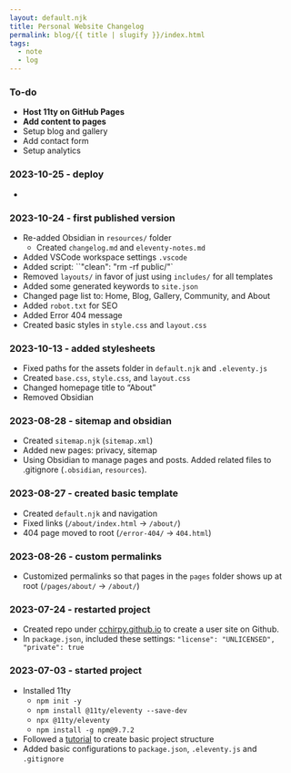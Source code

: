 ```yaml
---
layout: default.njk
title: Personal Website Changelog
permalink: blog/{{ title | slugify }}/index.html
tags:
  - note
  - log
---
```

### To-do
- **Host 11ty on GitHub Pages**
- **Add content to pages**
- Setup blog and gallery
- Add contact form
- Setup analytics

### 2023-10-25 - deploy
- 

### 2023-10-24 - first published version
- Re-added Obsidian in `resources/` folder
	- Created `changelog.md` and `eleventy-notes.md`
- Added VSCode workspace settings `.vscode`
- Added script: ``"clean": "rm -rf public/"`
- Removed `layouts/` in favor of just using `includes/` for all templates
- Added some generated keywords to `site.json`
- Changed page list to: Home, Blog, Gallery, Community, and About
- Added `robot.txt` for SEO
- Added Error 404 message
- Created basic styles in `style.css` and `layout.css`

### 2023-10-13 - added stylesheets
- Fixed paths for the assets folder in `default.njk` and `.eleventy.js`
- Created `base.css`, `style.css`, and `layout.css`
- Changed homepage title to “About”
- Removed Obsidian

### 2023-08-28 - sitemap and obsidian
- Created `sitemap.njk` (`sitemap.xml`)
- Added new pages: privacy, sitemap
- Using Obsidian to manage pages and posts. Added related files to .gitignore (`.obsidian`, `resources`).

### 2023-08-27 - created basic template
- Created `default.njk` and navigation
- Fixed links (`/about/index.html` → `/about/`)
- 404 page moved to root (`/error-404/` → `404.html`)

### 2023-08-26 - custom permalinks
- Customized permalinks so that pages in the `pages` folder shows up at root (`/pages/about/` → `/about/`)

### 2023-07-24 - restarted project
- Created repo under [cchirpy.github.io](http://cchirpy.github.io) to create a user site on Github.
- In `package.json`, included these settings: `"license": "UNLICENSED", "private": true`

### 2023-07-03 - started project
- Installed 11ty 
  - `npm init -y`
  - `npm install @11ty/eleventy --save-dev`
  - `npx @11ty/eleventy`
  - `npm install -g npm@9.7.2`
- Followed a [tutorial](https://11ty.rocks/posts/create-your-first-basic-11ty-website/) to create basic project structure
- Added basic configurations to `package.json`, `.eleventy.js` and `.gitignore`
